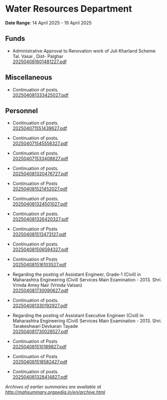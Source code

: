 # Water Resources Department

**Date Range**: 14 April 2025 - 19 April 2025


## Funds
- Administrative Approval to Renovation work of Juli Kharland Scheme   Tal. Vasai , Dist- Palghar\
  [202504081601481227.pdf](https://gr.maharashtra.gov.in/Site/Upload/Government%20Resolutions/English/202504081601481227.pdf)

## Miscellaneous
- Continuation of posts.\
  [202504081333425027.pdf](https://gr.maharashtra.gov.in/Site/Upload/Government%20Resolutions/English/202504081333425027.pdf)

## Personnel
- Continuation of posts.\
  [202504071551439627.pdf](https://gr.maharashtra.gov.in/Site/Upload/Government%20Resolutions/English/202504071551439627.pdf)

- Continuation of posts.\
  [202504071545558327.pdf](https://gr.maharashtra.gov.in/Site/Upload/Government%20Resolutions/English/202504071545558327.pdf)

- Continuation of posts.\
  [202504071533408627.pdf](https://gr.maharashtra.gov.in/Site/Upload/Government%20Resolutions/English/202504071533408627.pdf)

- Continuation of posts.\
  [202504081320476727.pdf](https://gr.maharashtra.gov.in/Site/Upload/Government%20Resolutions/English/202504081320476727.pdf)

- Continuation of Posts\
  [202504081521452027.pdf](https://gr.maharashtra.gov.in/Site/Upload/Government%20Resolutions/English/202504081521452027.pdf)

- Continuation of posts.\
  [202504081324501027.pdf](https://gr.maharashtra.gov.in/Site/Upload/Government%20Resolutions/English/202504081324501027.pdf)

- Continuation of posts.\
  [202504081326420327.pdf](https://gr.maharashtra.gov.in/Site/Upload/Government%20Resolutions/English/202504081326420327.pdf)

- Continuation of Posts\
  [202504081513473127.pdf](https://gr.maharashtra.gov.in/Site/Upload/Government%20Resolutions/English/202504081513473127.pdf)

- Continuation of posts.\
  [202504081506594327.pdf](https://gr.maharashtra.gov.in/Site/Upload/Government%20Resolutions/English/202504081506594327.pdf)

- Continuation of Posts\
  [202504081516103527.pdf](https://gr.maharashtra.gov.in/Site/Upload/Government%20Resolutions/English/202504081516103527.pdf)

- Regarding the posting of Assistant Engineer, Grade-1 (Civil) in Maharashtra Engineering (Civil) Services Main Examination - 2013. Shri. Vrinda Amey Nair (Vrinda Valsan)\
  [202504081730090627.pdf](https://gr.maharashtra.gov.in/Site/Upload/Government%20Resolutions/English/202504081730090627.pdf)

- Continuation of posts.\
  [202504081330192927.pdf](https://gr.maharashtra.gov.in/Site/Upload/Government%20Resolutions/English/202504081330192927.pdf)

- Regarding the posting of Assistant Executive Engineer (Civil) in Maharashtra Engineering (Civil) Services Main Examination - 2013. Shri. Tarakeshwari Devkaran Tayade\
  [202504081730028527.pdf](https://gr.maharashtra.gov.in/Site/Upload/Government%20Resolutions/English/202504081730028527.pdf)

- Continuation of Posts\
  [202504081510189827.pdf](https://gr.maharashtra.gov.in/Site/Upload/Government%20Resolutions/English/202504081510189827.pdf)

- Continuation of Posts\
  [202504081518582427.pdf](https://gr.maharashtra.gov.in/Site/Upload/Government%20Resolutions/English/202504081518582427.pdf)

- Continuation of posts.\
  [202504081328414827.pdf](https://gr.maharashtra.gov.in/Site/Upload/Government%20Resolutions/English/202504081328414827.pdf)


*Archives of earlier summaries are available at http://mahsummary.orgpedia.in/en/archive.html*